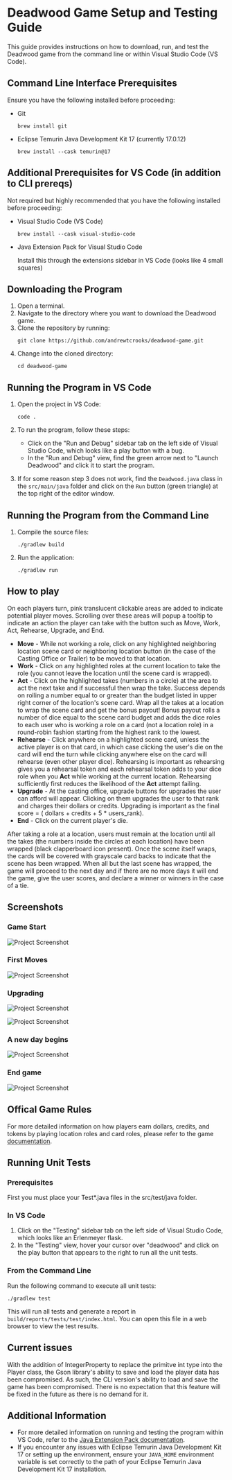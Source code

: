 # Deadwood Game Setup and Testing Guide

This guide provides instructions on how to download, run, and test the Deadwood game from the command line or within Visual Studio Code (VS Code).

## Command Line Interface Prerequisites

Ensure you have the following installed before proceeding:

- Git

  ```
  brew install git
  ```
- Eclipse Temurin Java Development Kit 17 (currently 17.0.12)

  ```
  brew install --cask temurin@17
  ```

## Additional Prerequisites for VS Code (in addition to CLI prereqs)

Not required but highly recommended that you have the following installed before proceeding:

- Visual Studio Code (VS Code)

  ```
  brew install --cask visual-studio-code
  ```
- Java Extension Pack for Visual Studio Code

  Install this through the extensions sidebar in VS Code (looks like 4 small squares)

## Downloading the Program

1. Open a terminal.
2. Navigate to the directory where you want to download the Deadwood game.
3. Clone the repository by running:
   ```
   git clone https://github.com/andrewtcrooks/deadwood-game.git
   ```
4. Change into the cloned directory:
   ```
   cd deadwood-game
   ```

## Running the Program in VS Code

1. Open the project in VS Code:

   ```
   code .
   ```
2. To run the program, follow these steps:

   * Click on the "Run and Debug" sidebar tab on the left side of Visual Studio Code, which looks like a play button with a bug.
   * In the "Run and Debug" view, find the green arrow next to "Launch Deadwood" and click it to start the program.
3. If for some reason step 3 does not work, find the `Deadwood.java` class in the `src/main/java` folder and click on the `Run` button (green triangle) at the top right of the editor window.

## Running the Program from the Command Line

1. Compile the source files:
   ```
   ./gradlew build
   ```
2. Run the application:
   ```
   ./gradlew run
   ```

## How to play

On each players turn, pink translucent clickable areas are added to indicate potential player moves. Scrolling over these areas will popup a tooltip to indicate an action the player can take with the button such as Move, Work, Act, Rehearse, Upgrade, and End.

* **Move** - While not working a role, click on any highlighted neighboring location scene card or neighboring location button (in the case of the Casting Office or Trailer) to be moved to that location.
* **Work** - Click on any highlighted roles at the current location to take the role (you cannot leave the location until the scene card is wrapped).
* **Act** - Click on the highlighted takes (numbers in a circle) at the area to act the next take and if successful then wrap the take. Success depends on rolling a number equal to or greater than the budget listed in upper right corner of the location's scene card. Wrap all the takes at a location to wrap the scene card and get the bonus payout! Bonus payout rolls a number of dice equal to the scene card budget and adds the dice roles to each user who is working a role on a card (not a location role) in a round-robin fashion starting from the highest rank to the lowest.
* **Rehearse** - Click anywhere on a highlighted scene card, unless the active player is on that card, in which case clicking the user's die on the card will end the turn while clicking anywhere else on the card will rehearse (even other player dice). Rehearsing is important as rehearsing gives you a rehearsal token and each rehearsal token adds to your dice role when you **Act** while working at the current location. Rehearsing sufficiently first reduces the likelihood of the **Act** attempt failing.
* **Upgrade** - At the casting office, upgrade buttons for upgrades the user can afford will appear. Clicking on them upgrades the user to that rank and charges their dollars or credits. Upgrading is important as the final score = ( dollars + credits + 5 * users_rank).
* **End** - Click on the current player's die.

After taking a role at a location, users must remain at the location until all the takes (the numbers inside the circles at each location) have been wrapped (black clapperboard icon present). Once the scene itself wraps, the cards will be covered with grayscale card backs to indicate that the scene has been wrapped. When all but the last scene has wrapped, the game will proceed to the next day and if there are no more days it will end the game, give the user scores, and declare a winner or winners in the case of a tie.

## Screenshots

### Game Start

![Project Screenshot](images/screenshot_begingame.png "Beginning of Game")

### First Moves

![Project Screenshot](images/screenshot_firstmoves.png "Beginning of Game")

### Upgrading

![Project Screenshot](images/screenshot_upgrades.png "Beginning of Game")

![Project Screenshot](images/screenshot_upgrades2.png "Beginning of Game")

### A new day begins

![Project Screenshot](images/screenshot_day3begins.png "Beginning of Game")

### End game

![Project Screenshot](images/screenshot_endgame.png)

## Offical Game Rules

For more detailed information on how players earn dollars, credits, and tokens by playing location roles and card roles, please refer to the game [documentation](Deadwood-Free-Edition-Rules.pdf).

## Running Unit Tests

### Prerequisites

First you must place your Test*.java files in the src/test/java folder.

### In VS Code

1. Click on the "Testing" sidebar tab on the left side of Visual Studio Code, which looks like an Erlenmeyer flask.
2. In the "Testing" view, hover your cursor over "deadwood" and click on the play button that appears to the right to run all the unit tests.

### From the Command Line

Run the following command to execute all unit tests:

```
./gradlew test
```

This will run all tests and generate a report in `build/reports/tests/test/index.html`. You can open this file in a web browser to view the test results.

## Current issues

With the addition of IntegerProperty to replace the primitve int type into the Player class, the Gson library's ability to save and load the player data has been compromised. As such, the CLI version's ability to load and save the game has been compromised. There is no expectation that this feature will be fixed in the future as there is no demand for it.

## Additional Information

- For more detailed information on running and testing the program within VS Code, refer to the [Java Extension Pack documentation](https://marketplace.visualstudio.com/items?itemName=vscjava.vscode-java-pack).
- If you encounter any issues with Eclipse Temurin Java Development Kit 17 or setting up the environment, ensure your `JAVA_HOME` environment variable is set correctly to the path of your Eclipse Temurin Java Development Kit 17 installation.
